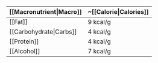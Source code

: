 
| [[Macronutrient\|Macro]] | ~[[Calorie\|Calories]] |
| ---- | ---- |
| [[Fat]] | 9 kcal/g |
| [[Carbohydrate\|Carbs]] | 4 kcal/g |
| [[Protein]] | 4 kcal/g |
| [[Alcohol]] | 7 kcal/g |
